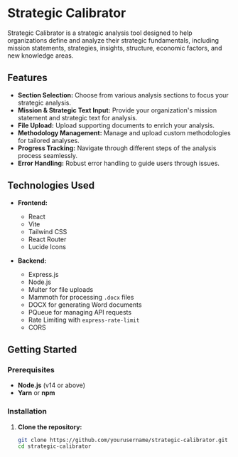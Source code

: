 # Strategic Calibrator

Strategic Calibrator is a strategic analysis tool designed to help organizations define and analyze their strategic fundamentals, including mission statements, strategies, insights, structure, economic factors, and new knowledge areas.

## Features

- **Section Selection:** Choose from various analysis sections to focus your strategic analysis.
- **Mission & Strategic Text Input:** Provide your organization's mission statement and strategic text for analysis.
- **File Upload:** Upload supporting documents to enrich your analysis.
- **Methodology Management:** Manage and upload custom methodologies for tailored analyses.
- **Progress Tracking:** Navigate through different steps of the analysis process seamlessly.
- **Error Handling:** Robust error handling to guide users through issues.

## Technologies Used

- **Frontend:**
  - React
  - Vite
  - Tailwind CSS
  - React Router
  - Lucide Icons

- **Backend:**
  - Express.js
  - Node.js
  - Multer for file uploads
  - Mammoth for processing `.docx` files
  - DOCX for generating Word documents
  - PQueue for managing API requests
  - Rate Limiting with `express-rate-limit`
  - CORS

## Getting Started

### Prerequisites

- **Node.js** (v14 or above)
- **Yarn** or **npm**

### Installation

1. **Clone the repository:**

   ```bash
   git clone https://github.com/yourusername/strategic-calibrator.git
   cd strategic-calibrator

